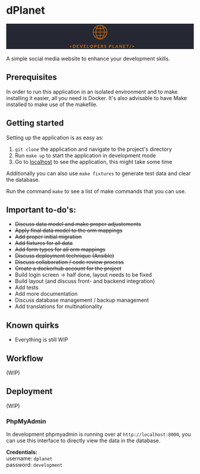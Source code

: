 # dPlanet

![Developers planet banner](src/public/assets/images/backgrounds/banner2.png 'banner')

A simple social media website to enhance your development skills.

## Prerequisites

In order to run this application in an isolated environment and to make installing it
easier, all you need is Docker. It's also advisable to have Make installed to
make use of the makefile.

## Getting started

Setting up the application is as easy as:
1. `git clone` the application and navigate to the project's directory
2. Run `make up` to start the application in development mode
3. Go to [localhost](https://localhost) to see the application, this might take some time 

Additionally you can also use `make fixtures` to generate test data and clear
the database.

Run the command `make` to see a list of make commands that you can use.

## Important to-do's:

-  ~~Discuss data model and make proper adjustements~~
-  ~~Apply final data model to the orm mappings~~
-  ~~Add proper initial migration~~
-  ~~Add fixtures for all data~~
-  ~~Add form types for all orm mappings~~
-  ~~Discuss deployment technique (Ansible)~~
-  ~~Discuss collaboration / code review process~~
-  ~~Create a dockerhub account for the project~~
-  Build login screen -> half done, layout needs to be fixed
-  Build layout (and discuss front- and backend integration)
-  Add tests
-  Add more documentation
-  Discuss database management / backup management
-  Add translations for multinationality

## Known quirks

- Everything is still WIP

## Workflow

(WIP)

## Deployment

(WIP)

### PhpMyAdmin

In development phpmyadmin is running over at `http://localhost:8000`, you can
use this interface to directly view the data in the database.

**Credentials:**  
username: `dplanet`  
password: `development`  
